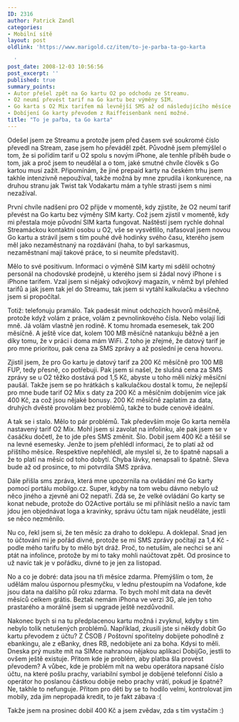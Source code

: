 ```yaml
---
ID: 2316
author: Patrick Zandl
categories:
- Mobilní sítě
layout: post
oldlink: 'https://www.marigold.cz/item/to-je-parba-ta-go-karta

  '
post_date: 2008-12-03 10:56:56
post_excerpt: ''
published: true
summary_points:
- Autor přešel zpět na Go kartu O2 po odchodu ze Streamu.
- O2 neumí převést tarif na Go kartu bez výměny SIM.
- Go karta s O2 Mix tarifem má levnější SMS až od následujícího měsíce.
- Dobíjení Go karty převodem z Raiffeisenbank není možné.
title: "To je pařba, ta Go karta"
---
```


Odešel jsem ze Streamu a protože jsem před časem své soukromé číslo převedl na Stream, zase jsem ho převáděl zpět. Původně jsem přemýšlel o tom, že si pořídím tarif u O2 spolu s novým iPhone, ale tenhle příběh bude o tom, jak a proč jsem to neudělal a o tom, jaké smutné chvíle člověk s Go kartou musí zažít. Připomínám, že jiné prepaid karty na českém trhu jsem takhle intenzivně nepoužíval, takže možná by mne zprudila i konkurence, na druhou stranu jak Twist tak Vodakartu mám a tyhle strasti jsem s nimi nezažíval. 

První chvíle nadšení pro O2 přijde v momentě, kdy zjistíte, že O2 neumí tarif převést na Go kartu bez výměny SIM karty. Což jsem zjistil v momentě, kdy mi přestala moje původní SIM karta fungovat. Naštěstí jsem rychle dohnal Streamáckou kontaktní osobu u O2, vše se vysvětlilo, nafasoval jsem novou Go kartu a strávil jsem s tím pouhé dvě hodinky svého času, kterého jsem měl jako nezaměstnaný na rozdávání (haha, to byl sarkasmus, nezaměstnaní mají takové práce, to si neumíte představit).

Mělo to své positivum. Informaci o výměně SIM karty mi sdělil ochotný personál na chodovské prodejně, u kterého jsem si žádal nový iPhone i s iPhone tarifem. Vzal jsem si nějaký odvojkový magazín, v němž byl přehled tarifů a jak jsem tak jel do Streamu, tak jsem si vytáhl kalkulačku a všechno jsem si propočítal. 

Totiž: telefonuju pramálo. Tak padesát minut odchozích hovorů měsíčně, protože když volám z práce, volám z pevnolinkového čísla. Nebo volají lidi mně. Já volám vlastně jen rodině. K tomu hromada esemesek, tak 200 měsíčně. A ještě více dat, kolem 100 MB měsíčně natankuju běžně a jen díky tomu, že v práci i doma mám WiFi. Z toho je zřejmé, že datový tarif je pro mne prioritou, pak cena za SMS zprávy a až poslední je cena hovoru. 

Zjistil jsem, že pro Go kartu je datový tarif za 200 Kč měsíčně pro 100 MB FUP, tedy přesně, co potřebuji. Pak jsem si našel, že slušná cena za SMS zprávy se u O2 těžko dostává pod 1,5 Kč, abyste u toho měli nízký měsíční paušál. Takže jsem se po hrátkách s kalkulačkou dostal k tomu, že nejlepší pro mne bude tarif O2 Mix s daty za 200 Kč a měsíčním dobíjením více jak 400 Kč, za což jsou nějaké bonusy. 200 Kč měsíčně zaplatím za data, druhých dvěstě provolám bez problémů, takže to bude cenově ideální.

A tak se i stalo. Mělo to pár problémů. Tak především moje Go karta neměla nastavený tarif O2 Mix. Mohl jsem si zavolat na infolinku, ale pak jsem se v časáčku dočetl, že to jde přes SMS změnit. Šlo. Dobil jsem 400 Kč a těšil se na levné esemesky. Jenže to jsem přehlédl informaci, že to platí až od příštího měsíce. Respektive nepřehlédl, ale myslel si, že to špatně napsali a že to platí na měsíc od toho dobytí. Chyba lávky, nenapsali to špatně. Sleva bude až od prosince, to mi potvrdila SMS zpráva. 

Dále přišla sms zpráva, která mne upozornila na ovládání mé Go karty pomocí portálu mobilgo.cz. Super, kdyby na tom webu dávno nebylo už něco jiného a zjevně ani O2 nepatří. Zdá se, že velké ovládání Go karty se konat nebude, protože do O2Active portálu se mi přihlásit nešlo a navíc tam jdou jen objednávat loga a kravinky, správu účtu tam nijak neuděláte, jestli se něco nezměnilo.

Nu co, řekl jsem si, že ten měsíc za draho to doklepu. A doklepal. Snad jen to účtování mi je pořád divné, protože se mi SMS zprávy počítají za 1,4 Kč - podle mého tarifu by to mělo být dráž. Proč, to netuším, ale nechci se ani ptát na infolince, protože by mi to taky mohli naúčtovat zpět. Od prosince to už navíc tak je v pořádku, divné to je jen za listopad. 

No a co je dobré: data jsou na tři měsíce zdarma. Přemýšlím o tom, že udělám malou úspornou přesmyčku, v lednu přestoupím na Vodafone, kde jsou data na dalšího půl roku zdarma. To bych mohl mít data na devět měsíců celkem grátis. Beztak nemám iPhona ve verzi 3G, ale jen toho prastarého a morálně jsem si upgrade ještě nezdůvodnil.

Nakonec bych si na tu předplacenou kartu možná i zvyknul, kdyby s tím nebylo tolik netušených problémů. Například, zkusili jste si někdy dobít Go kartu převodem z účtu? Z ČSOB / Poštovní spořitelny dobijete pohodlně z ebankingu, ale z eBanky, dnes RB, nedobijete ani za boha. Kdysi to měli. Dneska prý musíte mít na SIMce nahranou nějakou aplikaci DobijGo, jestli to ovšem ještě existuje. Přitom kde je problém, aby platba šla provést převodem? A vůbec, kde je problém mít na webu operátora napsané číslo účtu, na které pošlu prachy, variabilní symbol je dobíjené telefonní číslo a operátor ho poslanou částkou dobije nebo prachy vrátí, pokud je špatné? Ne, takhle to nefunguje. Přitom pro děti by se to hodilo velmi, kontrolovat jim mobily, zda jim nepropadá kredit, to je fakt zábava :(

Takže jsem na prosinec dobil 400 Kč a jsem zvědav, zda s tím vystačím :)